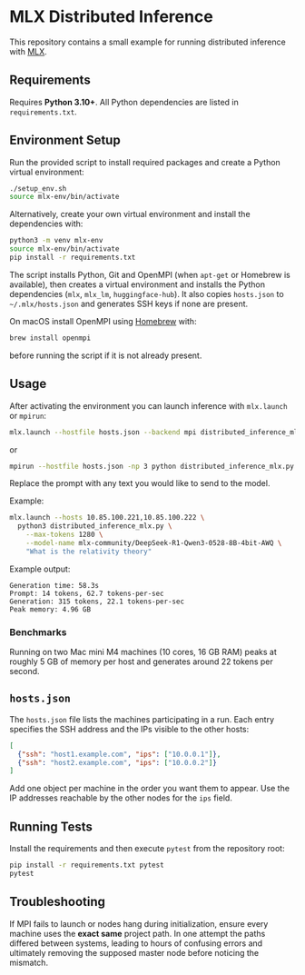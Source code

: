 # MLX Distributed Inference

This repository contains a small example for running distributed inference with [MLX](https://github.com/ml-explore/mlx).

## Requirements

Requires **Python 3.10+**. All Python dependencies are listed in
`requirements.txt`.

## Environment Setup

Run the provided script to install required packages and create a Python virtual environment:

```bash
./setup_env.sh
source mlx-env/bin/activate
```
Alternatively, create your own virtual environment and install the
dependencies with:

```bash
python3 -m venv mlx-env
source mlx-env/bin/activate
pip install -r requirements.txt
```

The script installs Python, Git and OpenMPI (when `apt-get` or Homebrew is available), then creates a virtual environment and installs the Python dependencies (`mlx`, `mlx_lm`, `huggingface-hub`). It also copies `hosts.json` to `~/.mlx/hosts.json` and generates SSH keys if none are present.

On macOS install OpenMPI using [Homebrew](https://brew.sh/) with:

```bash
brew install openmpi
```
before running the script if it is not already present.

## Usage

After activating the environment you can launch inference with `mlx.launch` or `mpirun`:

```bash
mlx.launch --hostfile hosts.json --backend mpi distributed_inference_mlx.py "Your prompt here"
```

or

```bash
mpirun --hostfile hosts.json -np 3 python distributed_inference_mlx.py "Your prompt here"
```

Replace the prompt with any text you would like to send to the model.

Example:

```bash
mlx.launch --hosts 10.85.100.221,10.85.100.222 \
  python3 distributed_inference_mlx.py \
    --max-tokens 1280 \
    --model-name mlx-community/DeepSeek-R1-Qwen3-0528-8B-4bit-AWQ \
    "What is the relativity theory"
```

Example output:

```
Generation time: 58.3s
Prompt: 14 tokens, 62.7 tokens-per-sec
Generation: 315 tokens, 22.1 tokens-per-sec
Peak memory: 4.96 GB
```

### Benchmarks

Running on two Mac mini M4 machines (10 cores, 16 GB RAM) peaks at roughly
5 GB of memory per host and generates around 22 tokens per second.

## `hosts.json`

The `hosts.json` file lists the machines participating in a run. Each entry
specifies the SSH address and the IPs visible to the other hosts:

```json
[
  {"ssh": "host1.example.com", "ips": ["10.0.0.1"]},
  {"ssh": "host2.example.com", "ips": ["10.0.0.2"]}
]
```

Add one object per machine in the order you want them to appear. Use the IP
addresses reachable by the other nodes for the `ips` field.

## Running Tests

Install the requirements and then execute `pytest` from the repository root:

```bash
pip install -r requirements.txt pytest
pytest
```

## Troubleshooting

If MPI fails to launch or nodes hang during initialization, ensure every machine uses the **exact same** project path. In one attempt the paths differed between systems, leading to hours of confusing errors and ultimately removing the supposed master node before noticing the mismatch.

